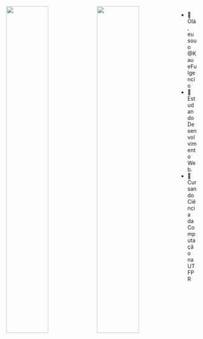 <img align="left"  width="47%"  src="https://github-readme-stats.vercel.app/api?username=KaueFulgencio&show_icons=true&theme=radical" />

<img align="left" width="47%" src="https://github-readme-stats.vercel.app/api/top-langs/?username=KaueFulgencio&layout=compact" />


- 👋 Olá, eu sou o @KaueFulgencio
- 👀 Estudando Desenvolvimento Web.
- 🌱 Cursando Ciência da Computação na UTFPR


